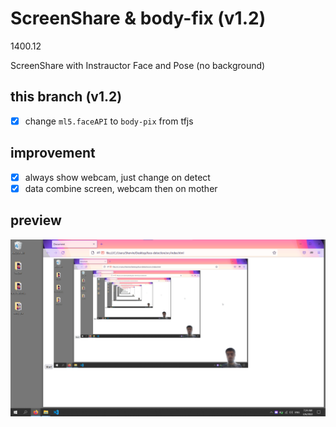 # ScreenShare & body-fix (v1.2)
1400.12 
 
ScreenShare with Instrauctor Face and Pose (no background)

## this branch (v1.2)

* [x] change `ml5.faceAPI` to `body-pix` from tfjs 

## improvement

* [x] always show webcam, just change on detect
* [x] data combine screen, webcam then on mother

## preview

![](1.png)
